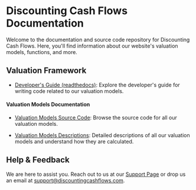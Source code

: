 # Discounting Cash Flows Documentation

Welcome to the documentation and source code repository for Discounting Cash Flows. Here, you'll find information about our website's valuation models, functions, and more.

## Valuation Framework

- [Developer's Guide (readthedocs)](https://discounting-cash-flows.readthedocs.io/en/latest/index.html): Explore the developer's guide for writing code related to our valuation models.

#### Valuation Models Documentation

- [Valuation Models Source Code](https://github.com/DiscountingCashFlows/Documentation/tree/main/source-code): Browse the source code for all our valuation models.

- [Valuation Models Descriptions](https://github.com/DiscountingCashFlows/Documentation/tree/main/models-documentation): Detailed descriptions of all our valuation models and understand how they are calculated.

## Help & Feedback

We are here to assist you. Reach out to us at our [Support Page](https://discountingcashflows.com/help/) or drop us an email at support@discountingcashflows.com.
